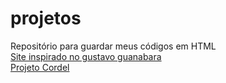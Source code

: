 # projetos
 Repositório para guardar meus códigos em HTML
 <br>
<a href = "https://yurilohan.github.io/projetos/!CursoEmVideo/Módulo2-Cursoemvideo-Site/index.html " target ="_blank">Site inspirado no gustavo guanabara</a>
<br>
<a href = "https://yurilohan.github.io/projetos/!CursoEmVideo/Módulo3_cordel/index.html" target ="_blank">Projeto Cordel</a>